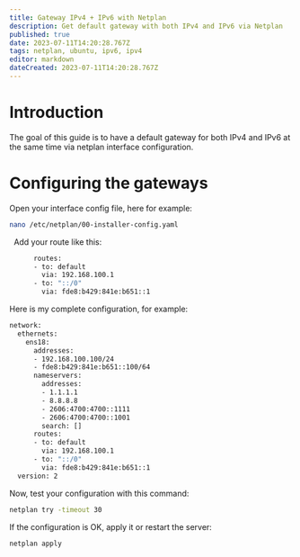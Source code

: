 ```yaml
---
title: Gateway IPv4 + IPv6 with Netplan
description: Get default gateway with both IPv4 and IPv6 via Netplan
published: true
date: 2023-07-11T14:20:28.767Z
tags: netplan, ubuntu, ipv6, ipv4
editor: markdown
dateCreated: 2023-07-11T14:20:28.767Z
---
```


# Introduction

The goal of this guide is to have a default gateway for both IPv4 and IPv6 at the same time via netplan interface configuration.


# Configuring the gateways

Open your interface config file, here for example:
```bash
nano /etc/netplan/00-installer-config.yaml
```
 
Add your route like this: 
```bash
      routes:
      - to: default
        via: 192.168.100.1
      - to: "::/0"
        via: fde8:b429:841e:b651::1
```

Here is my complete configuration, for example: 

```bash
network:
  ethernets:
    ens18:
      addresses:
      - 192.168.100.100/24
      - fde8:b429:841e:b651::100/64
      nameservers:
        addresses:
        - 1.1.1.1
        - 8.8.8.8
        - 2606:4700:4700::1111
        - 2606:4700:4700::1001
        search: []
      routes:
      - to: default
        via: 192.168.100.1
      - to: "::/0"
        via: fde8:b429:841e:b651::1
  version: 2
```

Now, test your configuration with this command: 

```bash
netplan try -timeout 30
```

If the configuration is OK, apply it or restart the server: 

```bash
netplan apply
```